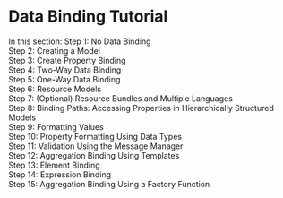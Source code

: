 # Data Binding Tutorial

In this section:
Step 1: No Data Binding  
Step 2: Creating a Model  
Step 3: Create Property Binding  
Step 4: Two-Way Data Binding  
Step 5: One-Way Data Binding  
Step 6: Resource Models  
Step 7: (Optional) Resource Bundles and Multiple Languages  
Step 8: Binding Paths: Accessing Properties in Hierarchically Structured Models  
Step 9: Formatting Values  
Step 10: Property Formatting Using Data Types  
Step 11: Validation Using the Message Manager  
Step 12: Aggregation Binding Using Templates  
Step 13: Element Binding  
Step 14: Expression Binding  
Step 15: Aggregation Binding Using a Factory Function  